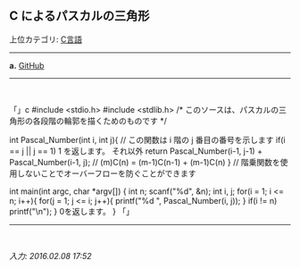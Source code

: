 ## **C によるパスカルの三角形**

上位カテゴリ: [C言語](https://jb243.github.io/pages/5802)

---

**a.** [GitHub](https://github.com/JB243/nate9389/blob/main/C/Pascal's%20Triangle)

---

<br>

「」c
#include <stdio.h>
#include <stdlib.h>
/* このソースは、パスカルの三角形の各段階の輪郭を描くためのものです */

int Pascal_Number(int i, int j){ // この関数は i 階の j 番目の番号を示します
if(i == j || j == 1) 1 を返します。
それ以外
return Pascal_Number(i-1, j-1) + Pascal_Number(i-1, j); // (m)C(n) = (m-1)C(n-1) + (m-1)C(n)
} // 階乗関数を使用しないことでオーバーフローを防ぐことができます

int main(int argc, char *argv[]) {
int n;
scanf("%d", &n);
int i, j;
for(i = 1; i <= n; i++){
for(j = 1; j <= i; j++){
printf("%d ", Pascal_Number(i, j));
}
if(i != n) printf("\n");
}
0を返します。
}
「」

---

<br>

*入力: 2016.02.08 17:52*

